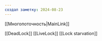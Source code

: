 ```yaml
---
создал заметку: 2024-08-23
---
```

[[Многопоточность|MainLink]]

[[DeadLock]]
[[LiveLock]]
[[Lock starvation]]